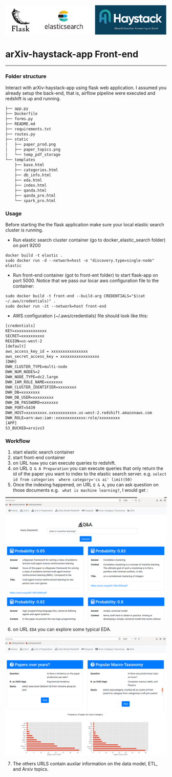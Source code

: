 
<img src="./img/logos.png">



# arXiv-haystack-app Front-end
------------------------------------



### Folder structure
Interact with arXiv-haystack-app using flask web application. I assumed you already setup the
back-end, that is, airflow pipeline were executed and redshift is up and running.

```
├── app.py
├── Dockerfile
├── forms.py
├── README.md
├── requirements.txt
├── routes.py
├── static
│   ├── paper_prod.png
│   ├── paper_topics.png
│   └── temp_pdf_storage
└── templates
    ├── base.html
    ├── categories.html
    ├── db_info.html
    ├── eda.html
    ├── index.html
    ├── qanda.html
    ├── qanda_pre.html
    └── spark_pro.html
```

### Usage
Before starting the the flask application make sure your local elastic search cluster is running. 

+ Run elastic search cluster container (go to docker_elastic_search folder) 
on port 9200
```
docker build -t elastic .
sudo docker run -d --network=host -e "discovery.type=single-node" elastic
```
+ Run front-end container (got to front-ent folder) to start flask-app on port 5000. Notice
that we pass our locar aws configuration file to the container:
```
sudo docker build -t front-end --build-arg CREDENTIALS="$(cat ~/.aws/credentials)" .
sudo docker run -it --network=host front-end
```
+ AWS configuration (~/.aws/credentials) file should look like this:
```
[credentials]
KEY=xxxxxxxxxxxxxx
SECRET=xxxxxxxxxx
REGION=us-west-2
[default]
aws_access_key_id = xxxxxxxxxxxxxxxx
aws_secret_access_key = xxxxxxxxxxxxxxxxx
[DWH] 
DWH_CLUSTER_TYPE=multi-node
DWH_NUM_NODES=2
DWH_NODE_TYPE=dc2.large
DWH_IAM_ROLE_NAME=xxxxxxx
DWH_CLUSTER_IDENTIFIER=xxxxxxxx
DWH_DB=xxxxxxxx
DWH_DB_USER=xxxxxxxxx
DWH_DB_PASSWORD=xxxxxxx
DWH_PORT=5439
DWH_HOST=xxxxxxxxx.xxxxxxxxxxxx.us-west-2.redshift.amazonaws.com
DWH_ROLE=arn:aws:iam::xxxxxxxxxxxxx:role/xxxxxxxxx
[APP]
S3_BUCKED=arxivs3
```
### Workflow

1. start elastic search container
2. start front-end container
3. on URL ``` home ``` you can execute queries to redshift.
4. on URL ``` Q & A Preparation ``` you can execute queries that only return the id of the paper you want to index to the elastic search server. e.g. ``` select id from categories  where category='cs ai' limit(50)  ```
5. Once the indexing happened, on URL ``` Q & A ```, you can ask question on those documents e.g. ``` what is machine learning?```, I would get :

<img src="./img/3_make_questions.png">

6. on URL ``` EDA ``` you can explore some typical EDA.
<img src="./img/4_eda.png">

7. The others URLS contain auxliar information on the data model, ETL, and Arxiv topics.